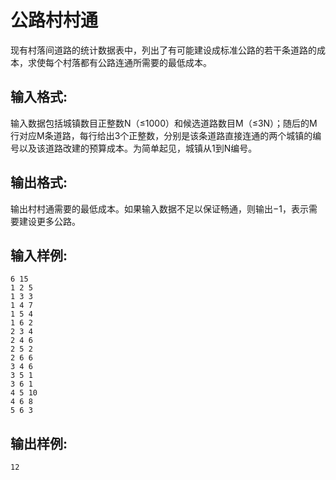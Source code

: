 # 公路村村通
现有村落间道路的统计数据表中，列出了有可能建设成标准公路的若干条道路的成本，求使每个村落都有公路连通所需要的最低成本。
## 输入格式:

输入数据包括城镇数目正整数N（≤1000）和候选道路数目M（≤3N）；随后的M行对应M条道路，每行给出3个正整数，分别是该条道路直接连通的两个城镇的编号以及该道路改建的预算成本。为简单起见，城镇从1到N编号。
## 输出格式:

输出村村通需要的最低成本。如果输入数据不足以保证畅通，则输出−1，表示需要建设更多公路。
## 输入样例:
```
6 15
1 2 5
1 3 3
1 4 7
1 5 4
1 6 2
2 3 4
2 4 6
2 5 2
2 6 6
3 4 6
3 5 1
3 6 1
4 5 10
4 6 8
5 6 3

```
## 输出样例:
```
12

```